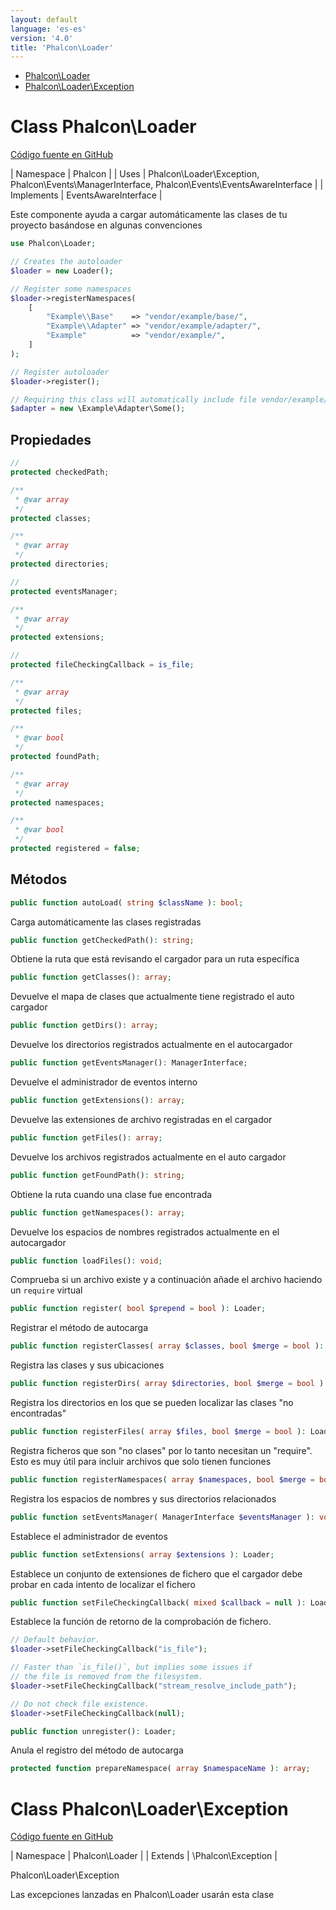 ```yaml
---
layout: default
language: 'es-es'
version: '4.0'
title: 'Phalcon\Loader'
---
```


* [Phalcon\Loader](#loader)
* [Phalcon\Loader\Exception](#loader-exception)

<h1 id="loader">Class Phalcon\Loader</h1>

[Código fuente en GitHub](https://github.com/phalcon/cphalcon/blob/4.2.x/phalcon/Loader.zep)

| Namespace | Phalcon | | Uses | Phalcon\Loader\Exception, Phalcon\Events\ManagerInterface, Phalcon\Events\EventsAwareInterface | | Implements | EventsAwareInterface |

Este componente ayuda a cargar automáticamente las clases de tu proyecto basándose en algunas convenciones

```php
use Phalcon\Loader;

// Creates the autoloader
$loader = new Loader();

// Register some namespaces
$loader->registerNamespaces(
    [
        "Example\\Base"    => "vendor/example/base/",
        "Example\\Adapter" => "vendor/example/adapter/",
        "Example"          => "vendor/example/",
    ]
);

// Register autoloader
$loader->register();

// Requiring this class will automatically include file vendor/example/adapter/Some.php
$adapter = new \Example\Adapter\Some();
```

## Propiedades

```php
//
protected checkedPath;

/**
 * @var array
 */
protected classes;

/**
 * @var array
 */
protected directories;

//
protected eventsManager;

/**
 * @var array
 */
protected extensions;

//
protected fileCheckingCallback = is_file;

/**
 * @var array
 */
protected files;

/**
 * @var bool
 */
protected foundPath;

/**
 * @var array
 */
protected namespaces;

/**
 * @var bool
 */
protected registered = false;

```

## Métodos

```php
public function autoLoad( string $className ): bool;
```

Carga automáticamente las clases registradas

```php
public function getCheckedPath(): string;
```

Obtiene la ruta que está revisando el cargador para un ruta específica

```php
public function getClasses(): array;
```

Devuelve el mapa de clases que actualmente tiene registrado el auto cargador

```php
public function getDirs(): array;
```

Devuelve los directorios registrados actualmente en el autocargador

```php
public function getEventsManager(): ManagerInterface;
```

Devuelve el administrador de eventos interno

```php
public function getExtensions(): array;
```

Devuelve las extensiones de archivo registradas en el cargador

```php
public function getFiles(): array;
```

Devuelve los archivos registrados actualmente en el auto cargador

```php
public function getFoundPath(): string;
```

Obtiene la ruta cuando una clase fue encontrada

```php
public function getNamespaces(): array;
```

Devuelve los espacios de nombres registrados actualmente en el autocargador

```php
public function loadFiles(): void;
```

Comprueba si un archivo existe y a continuación añade el archivo haciendo un `require` virtual

```php
public function register( bool $prepend = bool ): Loader;
```

Registrar el método de autocarga

```php
public function registerClasses( array $classes, bool $merge = bool ): Loader;
```

Registra las clases y sus ubicaciones

```php
public function registerDirs( array $directories, bool $merge = bool ): Loader;
```

Registra los directorios en los que se pueden localizar las clases "no encontradas"

```php
public function registerFiles( array $files, bool $merge = bool ): Loader;
```

Registra ficheros que son "no clases" por lo tanto necesitan un "require". Esto es muy útil para incluir archivos que solo tienen funciones

```php
public function registerNamespaces( array $namespaces, bool $merge = bool ): Loader;
```

Registra los espacios de nombres y sus directorios relacionados

```php
public function setEventsManager( ManagerInterface $eventsManager ): void;
```

Establece el administrador de eventos

```php
public function setExtensions( array $extensions ): Loader;
```

Establece un conjunto de extensiones de fichero que el cargador debe probar en cada intento de localizar el fichero

```php
public function setFileCheckingCallback( mixed $callback = null ): Loader;
```

Establece la función de retorno de la comprobación de fichero.

```php
// Default behavior.
$loader->setFileCheckingCallback("is_file");

// Faster than `is_file()`, but implies some issues if
// the file is removed from the filesystem.
$loader->setFileCheckingCallback("stream_resolve_include_path");

// Do not check file existence.
$loader->setFileCheckingCallback(null);
```

```php
public function unregister(): Loader;
```

Anula el registro del método de autocarga

```php
protected function prepareNamespace( array $namespaceName ): array;
```

<h1 id="loader-exception">Class Phalcon\Loader\Exception</h1>

[Código fuente en GitHub](https://github.com/phalcon/cphalcon/blob/4.2.x/phalcon/Loader/Exception.zep)

| Namespace | Phalcon\Loader | | Extends | \Phalcon\Exception |

Phalcon\Loader\Exception

Las excepciones lanzadas en Phalcon\Loader usarán esta clase
